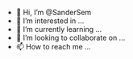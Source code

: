 - 👋 Hi, I’m @SanderSem
- 👀 I’m interested in ...
- 🌱 I’m currently learning ...
- 💞️ I’m looking to collaborate on ...
- 📫 How to reach me ...

<!---
SanderSem/SanderSem is a ✨ special ✨ repository because its `README.md` (this file) appears on your GitHub profile.
You can click the Preview link to take a look at your changes.
--->
